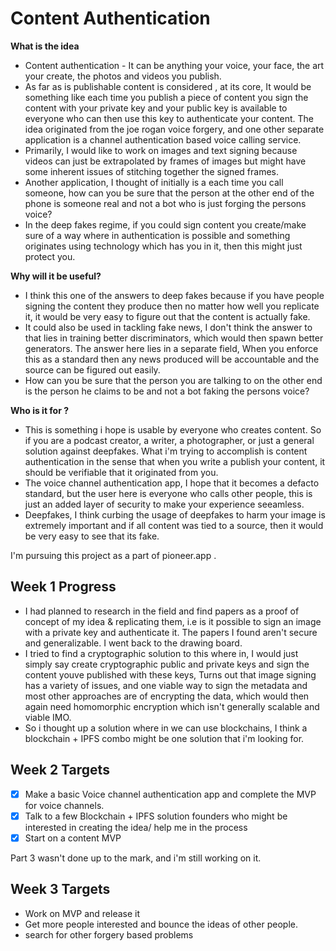 # Content Authentication

<b>What is the idea</b>

- Content authentication - It can be anything your voice, your face, the art your create, the photos and videos you publish.  
- As far as is publishable content is considered , at its core, It would be something like each time you publish a piece of content you sign the content with your private key and your public key is available to everyone who can then use this key to authenticate your content. The idea originated from the joe rogan voice forgery, and one other separate application is a channel authentication based voice calling service. 
-  Primarily, I would like to work on images and text signing because videos can just be extrapolated by frames of images but might have some inherent issues of stitching together the signed frames.
- Another application, I thought of initially is a each time you call someone, how can you be sure that the person at the other end of the phone is someone real and not a bot who is just forging the persons voice? 
- In the deep fakes regime, if you could sign content you create/make sure of a way where in authentication is possible and something originates using technology which has you in it, then this might just protect you. 


<b>Why will it be useful?</b> 
- I think this one of the answers to deep fakes because if you have people signing the content they produce then no matter how well you replicate it, it would be very easy to figure out that the content is actually fake. 
- It could also be used in tackling fake news, I don't think the answer to that lies in training better discriminators, which would then spawn better generators. The answer here lies in a separate field, When you enforce this as a standard then any news produced will be accountable and the source can be figured out easily.
- How can you be sure that the person you are talking to on the other end is the person he claims to be and not a bot faking the persons voice? 

<b>Who is it for ?</b> 
- This is something i hope is usable by everyone who creates content. So if you are a podcast creator, a writer, a photographer, or just a general solution against deepfakes. What i'm trying to accomplish is content authentication in the sense that when you write a publish your content, it should be verifiable that it originated from you. 
- The voice channel authentication app, I hope that it becomes a defacto standard, but the user here is everyone who calls other people, this is just an added layer of security to make your experience seeamless.
- Deepfakes, I think curbing the usage of deepfakes to harm your image is extremely important and if all content was tied to a source, then it would be very easy to see that its fake. 


I'm pursuing this project as a part of pioneer.app .

## Week 1 Progress
- I had planned to research in the field and find papers as a proof of concept of my idea & replicating them, i.e is it possible to sign an image with a private key and authenticate it. The papers I found aren't secure and generalizable. I went back to the drawing board.
- I tried to find a cryptographic solution to this where in, I would just simply say create cryptographic public and private keys and sign the content youve published with these keys, Turns out that image signing has a variety of issues, and one viable way to sign the metadata and most other approaches are of encrypting the data, which would then again need homomorphic encryption which isn't generally scalable and viable IMO.
- So i thought up a solution where in we can use blockchains, I think a blockchain + IPFS combo might be one solution that i'm looking for. 


## Week 2 Targets 
- [x] Make a basic Voice channel authentication app and complete the MVP for voice channels.
- [x] Talk to a few Blockchain + IPFS solution founders who might be interested in creating the idea/ help me in the process
- [x] Start on a content MVP

Part 3 wasn't done up to the mark, and i'm still working on it.


## Week 3 Targets
- Work on MVP and release it
- Get more people interested and bounce the ideas of other people.
- search for other forgery based problems

